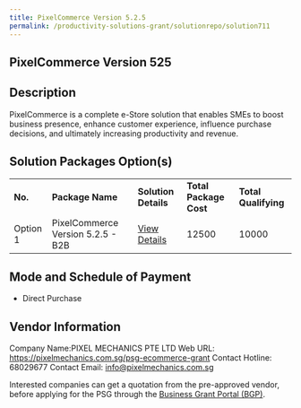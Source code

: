 ```yaml
---
title: PixelCommerce Version 5.2.5
permalink: /productivity-solutions-grant/solutionrepo/solution711
---
```


## PixelCommerce Version 525

## Description

PixelCommerce is a complete e-Store solution that enables SMEs to boost business presence, enhance customer experience, influence purchase decisions, and ultimately increasing productivity and revenue.

## Solution Packages Option(s)

<table>
<tr>
<td><b>No.</b></td>
<td><b>Package Name</b></td>
<td><b>Solution Details</b></td>
<td><b>Total Package Cost</b></td>
<td><b>Total Qualifying</b></td>
</tr>
<tr>
<td>Option 1</td>
<td>PixelCommerce Version 5.2.5 - B2B</td>
<td><a href='https://www.gobusiness.gov.sg/images/psg/DesensitisedPIXELMECHANICSPTELTDCRwef8April2021_Part_4.pdf'>View Details</a></td>
<td>12500</td>
<td>10000</td>
</tr>
</table>

## Mode and Schedule of Payment

 - Direct Purchase

## Vendor Information

 Company Name:PIXEL MECHANICS PTE LTD 
Web URL: https://pixelmechanics.com.sg/psg-ecommerce-grant 
Contact Hotline: 68029677 
Contact Email: info@pixelmechanics.com.sg 


Interested companies can get a quotation from the pre-approved vendor, before applying for the PSG through the <a href='https://www.businessgrants.gov.sg/'>Business Grant Portal (BGP)</a>.
<script src="/jquery/resize-tables.js"></script>
